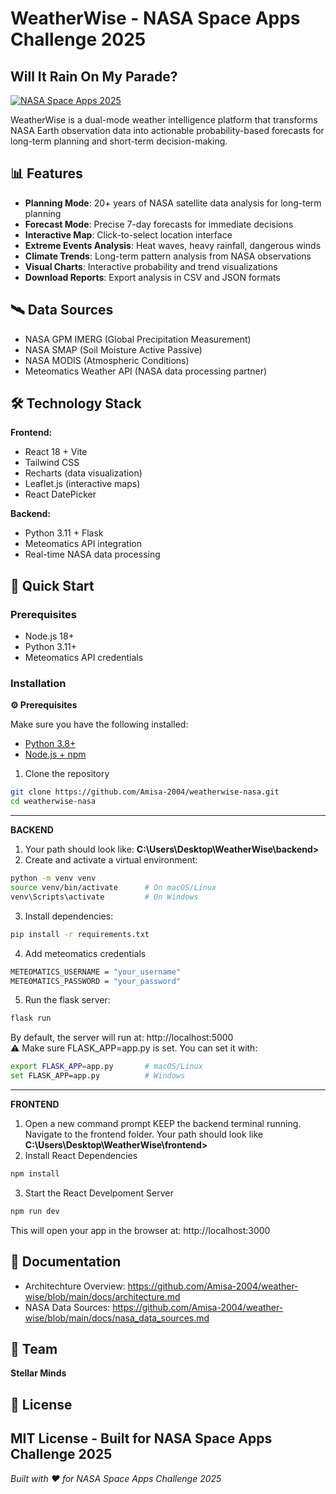 # WeatherWise - NASA Space Apps Challenge 2025

## Will It Rain On My Parade?

[![NASA Space Apps 2025](https://img.shields.io/badge/NASA%20Space%20Apps-2025-blue)](https://www.spaceappschallenge.org/)

WeatherWise is a dual-mode weather intelligence platform that transforms NASA Earth observation data into actionable probability-based forecasts for long-term planning and short-term decision-making.

## 📊 Features

- **Planning Mode**: 20+ years of NASA satellite data analysis for long-term planning
- **Forecast Mode**: Precise 7-day forecasts for immediate decisions
- **Interactive Map**: Click-to-select location interface
- **Extreme Events Analysis**: Heat waves, heavy rainfall, dangerous winds
- **Climate Trends**: Long-term pattern analysis from NASA observations
- **Visual Charts**: Interactive probability and trend visualizations
- **Download Reports**: Export analysis in CSV and JSON formats

## 🛰️ Data Sources

- NASA GPM IMERG (Global Precipitation Measurement)
- NASA SMAP (Soil Moisture Active Passive)
- NASA MODIS (Atmospheric Conditions)
- Meteomatics Weather API (NASA data processing partner)

## 🛠️ Technology Stack

**Frontend:**
- React 18 + Vite
- Tailwind CSS
- Recharts (data visualization)
- Leaflet.js (interactive maps)
- React DatePicker

**Backend:**
- Python 3.11 + Flask
- Meteomatics API integration
- Real-time NASA data processing

## 🏃 Quick Start

### Prerequisites
- Node.js 18+
- Python 3.11+
- Meteomatics API credentials

### Installation

**⚙️ Prerequisites**

Make sure you have the following installed:

- [Python 3.8+](https://www.python.org/downloads/)
- [Node.js + npm](https://nodejs.org/)

1. Clone the repository
```bash
git clone https://github.com/Amisa-2004/weatherwise-nasa.git
cd weatherwise-nasa
```
---
**BACKEND**
1. Your path should look like: **C:\Users\Desktop\WeatherWise\backend>**
2. Create and activate a virtual environment:
```bash
python -m venv venv
source venv/bin/activate      # On macOS/Linux
venv\Scripts\activate         # On Windows
```
3. Install dependencies:
```bash
pip install -r requirements.txt
```
4. Add meteomatics credentials
```bash
METEOMATICS_USERNAME = "your_username"
METEOMATICS_PASSWORD = "your_password"
```
5. Run the flask server:
```bash
flask run
```
By default, the server will run at: http://localhost:5000
<br />
⚠️ Make sure FLASK_APP=app.py is set. You can set it with:
```bash
export FLASK_APP=app.py       # macOS/Linux
set FLASK_APP=app.py          # Windows
```

---
**FRONTEND**
1. Open a new command prompt KEEP the backend terminal running. Navigate to the frontend folder. Your path should look like **C:\Users\Desktop\WeatherWise\frontend>**
2. Install React Dependencies
```bash
npm install
```
3. Start the React Develpoment Server
```bash
npm run dev
```
This will open your app in the browser at: http://localhost:3000

## 📖 Documentation
- Architechture Overview: https://github.com/Amisa-2004/weather-wise/blob/main/docs/architecture.md
- NASA Data Sources: https://github.com/Amisa-2004/weather-wise/blob/main/docs/nasa_data_sources.md

## 👥 Team
**Stellar Minds**

## 📝 License
MIT License - Built for NASA Space Apps Challenge 2025
---
*Built with ❤️ for NASA Space Apps Challenge 2025*
